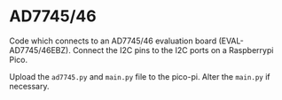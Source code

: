 # AD7745/46

Code which connects to an AD7745/46 evaluation board (EVAL-AD7745/46EBZ). 
Connect the I2C pins to the I2C ports on a Raspberrypi Pico.
 
Upload the `ad7745.py` and `main.py` file to the pico-pi. Alter the `main.py` if necessary.
